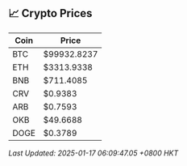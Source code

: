 ## 📈 Crypto Prices

| Coin | Price |
| ---- | ----- |
| BTC | $99932.8237 |
| ETH | $3313.9338 |
| BNB | $711.4085 |
| CRV | $0.9383 |
| ARB | $0.7593 |
| OKB | $49.6688 |
| DOGE | $0.3789 |

_Last Updated: 2025-01-17 06:09:47.05 +0800 HKT_